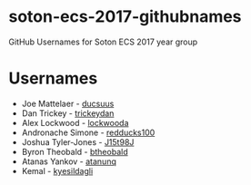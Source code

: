 # soton-ecs-2017-githubnames
GitHub Usernames for Soton ECS 2017 year group

# Usernames

* Joe Mattelaer - [ducsuus](https://github.com/ducsuus/)
* Dan Trickey - [trickeydan](https://github.com/trickeydan/)
* Alex Lockwood - [lockwooda](https://github.com/lockwooda/)
* Andronache Simone - [redducks100](https://github.com/redducks100)
* Joshua Tyler-Jones - [J15t98J](https://github.com/J15t98J)
* Byron Theobald - [btheobald](https://github.com/btheobald)
* Atanas Yankov - [atanunq](https://github.com/atanunq)
* Kemal - [kyesildagli](https://github.com/kyesildagli)

